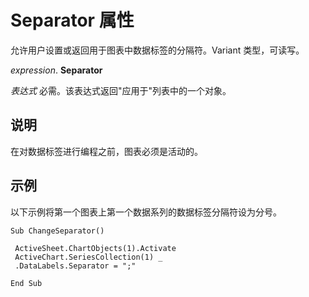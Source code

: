 
# Separator 属性

允许用户设置或返回用于图表中数据标签的分隔符。Variant 类型，可读写。

 _expression_. **Separator**

 _表达式_ 必需。该表达式返回"应用于"列表中的一个对象。


## 说明

在对数据标签进行编程之前，图表必须是活动的。


## 示例

以下示例将第一个图表上第一个数据系列的数据标签分隔符设为分号。


```
Sub ChangeSeparator() 
 
 ActiveSheet.ChartObjects(1).Activate 
 ActiveChart.SeriesCollection(1) _ 
 .DataLabels.Separator = ";" 
 
End Sub
```

